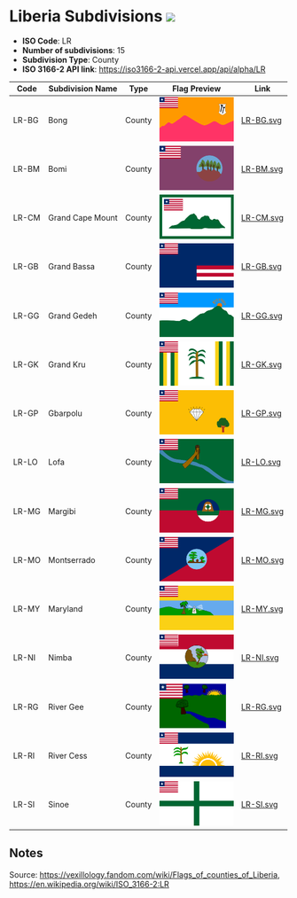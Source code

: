 # Liberia Subdivisions ![](https://flagcdn.com/h40/lr.png)

- **ISO Code**: LR
- **Number of subdivisions**: 15
- **Subdivision Type**: County
- **ISO 3166-2 API link**: https://iso3166-2-api.vercel.app/api/alpha/LR

| Code  | Subdivision Name         | Type | Flag Preview | Link |
|-------|--------------------------|--------------| -------------- |----------|
| LR-BG | Bong | County | <img src='https://raw.githubusercontent.com/amckenna41/iso3166-flags/main/iso3166-2-flags/LR/LR-BG.svg' height='80'> | [LR-BG.svg](https://github.com/amckenna41/iso3166-flags/blob/main/iso3166-2-flags/LR/LR-BG.svg) |
| LR-BM | Bomi | County | <img src='https://raw.githubusercontent.com/amckenna41/iso3166-flags/main/iso3166-2-flags/LR/LR-BM.svg' height='80'> | [LR-BM.svg](https://github.com/amckenna41/iso3166-flags/blob/main/iso3166-2-flags/LR/LR-BM.svg) |
| LR-CM | Grand Cape Mount | County | <img src='https://raw.githubusercontent.com/amckenna41/iso3166-flags/main/iso3166-2-flags/LR/LR-CM.svg' height='80'> | [LR-CM.svg](https://github.com/amckenna41/iso3166-flags/blob/main/iso3166-2-flags/LR/LR-CM.svg) |
| LR-GB | Grand Bassa | County | <img src='https://raw.githubusercontent.com/amckenna41/iso3166-flags/main/iso3166-2-flags/LR/LR-GB.svg' height='80'> | [LR-GB.svg](https://github.com/amckenna41/iso3166-flags/blob/main/iso3166-2-flags/LR/LR-GB.svg) |
| LR-GG | Grand Gedeh | County | <img src='https://raw.githubusercontent.com/amckenna41/iso3166-flags/main/iso3166-2-flags/LR/LR-GG.svg' height='80'> | [LR-GG.svg](https://github.com/amckenna41/iso3166-flags/blob/main/iso3166-2-flags/LR/LR-GG.svg) |
| LR-GK | Grand Kru | County | <img src='https://raw.githubusercontent.com/amckenna41/iso3166-flags/main/iso3166-2-flags/LR/LR-GK.svg' height='80'> | [LR-GK.svg](https://github.com/amckenna41/iso3166-flags/blob/main/iso3166-2-flags/LR/LR-GK.svg) |
| LR-GP | Gbarpolu | County | <img src='https://raw.githubusercontent.com/amckenna41/iso3166-flags/main/iso3166-2-flags/LR/LR-GP.svg' height='80'> | [LR-GP.svg](https://github.com/amckenna41/iso3166-flags/blob/main/iso3166-2-flags/LR/LR-GP.svg) |
| LR-LO | Lofa | County | <img src='https://raw.githubusercontent.com/amckenna41/iso3166-flags/main/iso3166-2-flags/LR/LR-LO.svg' height='80'> | [LR-LO.svg](https://github.com/amckenna41/iso3166-flags/blob/main/iso3166-2-flags/LR/LR-LO.svg) |
| LR-MG | Margibi | County | <img src='https://raw.githubusercontent.com/amckenna41/iso3166-flags/main/iso3166-2-flags/LR/LR-MG.svg' height='80'> | [LR-MG.svg](https://github.com/amckenna41/iso3166-flags/blob/main/iso3166-2-flags/LR/LR-MG.svg) |
| LR-MO | Montserrado | County | <img src='https://raw.githubusercontent.com/amckenna41/iso3166-flags/main/iso3166-2-flags/LR/LR-MO.svg' height='80'> | [LR-MO.svg](https://github.com/amckenna41/iso3166-flags/blob/main/iso3166-2-flags/LR/LR-MO.svg) |
| LR-MY | Maryland | County | <img src='https://raw.githubusercontent.com/amckenna41/iso3166-flags/main/iso3166-2-flags/LR/LR-MY.svg' height='80'> | [LR-MY.svg](https://github.com/amckenna41/iso3166-flags/blob/main/iso3166-2-flags/LR/LR-MY.svg) |
| LR-NI | Nimba | County | <img src='https://raw.githubusercontent.com/amckenna41/iso3166-flags/main/iso3166-2-flags/LR/LR-NI.svg' height='80'> | [LR-NI.svg](https://github.com/amckenna41/iso3166-flags/blob/main/iso3166-2-flags/LR/LR-NI.svg) |
| LR-RG | River Gee | County | <img src='https://raw.githubusercontent.com/amckenna41/iso3166-flags/main/iso3166-2-flags/LR/LR-RG.svg' height='80'> | [LR-RG.svg](https://github.com/amckenna41/iso3166-flags/blob/main/iso3166-2-flags/LR/LR-RG.svg) |
| LR-RI | River Cess | County | <img src='https://raw.githubusercontent.com/amckenna41/iso3166-flags/main/iso3166-2-flags/LR/LR-RI.svg' height='80'> | [LR-RI.svg](https://github.com/amckenna41/iso3166-flags/blob/main/iso3166-2-flags/LR/LR-RI.svg) |
| LR-SI | Sinoe | County | <img src='https://raw.githubusercontent.com/amckenna41/iso3166-flags/main/iso3166-2-flags/LR/LR-SI.svg' height='80'> | [LR-SI.svg](https://github.com/amckenna41/iso3166-flags/blob/main/iso3166-2-flags/LR/LR-SI.svg) |


## Notes
Source: https://vexillology.fandom.com/wiki/Flags_of_counties_of_Liberia, https://en.wikipedia.org/wiki/ISO_3166-2:LR